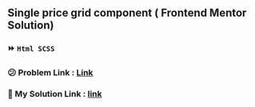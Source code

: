 ## Single price grid component ( Frontend Mentor Solution)


### ⏩ `Html SCSS`

### 😕 Problem Link : [Link](https://www.frontendmentor.io/challenges/single-price-grid-component-5ce41129d0ff452fec5abbbc)

### 🌝 My Solution Link : [link](https://sm8uti.github.io/fronted-mentor-challenges/Single-price-grid-component/)
